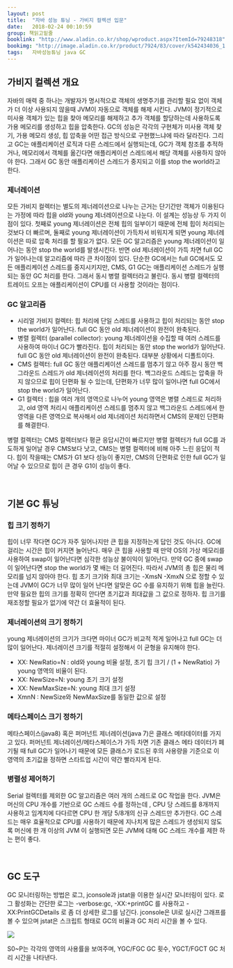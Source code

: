 ```yaml
---
layout: post
title:  "자바 성능 튜닝 - 가비지 컬렉션 입문"
date:   2018-02-24 00:10:59
group: 책읽고밑줄
booklink: "http://www.aladin.co.kr/shop/wproduct.aspx?ItemId=79248318"
bookimg: "http://image.aladin.co.kr/product/7924/83/cover/k542434036_1.jpg"
tags:   자바성능튜닝 java GC
---
```


## 가비지 컬렉션 개요
자바의 매력 중 하나는 개발자가 명시적으로 객체의 생명주기를 관리할 필요 없이 객체가 더 이상 사용되지 않을때 JVM이 자동으로 객체를 해제 시킨다. JVM이 정기적으로 미사용 객체가 있는 힙을 찾아 메모리를 해제하고 추가 객체를 할당하는데 사용하도록 가용 메모리를 생성하고 힙을 압축한다. GC의 성능은 각각의 구현체가 미사용 객체 찾기, 가용 메모리 생성, 힙 압축을 어떤 접근 방식으로 구현했느냐에 따라 달라진다. 그리고 GC는 애플리케이션 로직과 다른 스레드에서 실행되는데, GC가 객체 참조를 추적하거나, 메모리에서 객체를 옮긴다면 애플리케이션 스레드에서 해당 객체를 사용하지 않아야 한다. 그래서 GC 동안 애플리케이션 스레드가 중지되고 이를 stop the world라고 한다. 

### 제너레이션
모든 가비지 컬렉터는 별도의 제너레이션으로 나누는 근거는 단기간만 객체가 이용된다는 가정에 따라 힙을 old와 young 제너레이션으로 나눈다. 이 설계는 성능상 두 가지 이점이 있다. 첫째로 young 제너레이션은 전체 힙의 일부이기 때문에 전체 힙이 처리되는 것보다 더 빠르며, 둘째로 young 제너레이션이 가득차서 비워지게 되면 young 제너레이션은 따로 압축 처리를 할 필요가 없다. 모든 GC 알고리즘은 young 제너레이션이 일어나는 동안 stop the world를 발생시킨다. 반면 old 제너레이션이 가득 차면 full GC가 일어나는데 알고리즘에 따라 큰 차이점이 있다. 단순한 GC에서는 full GC에서도 모든 애플리케이션 스레드를 중지시키지만, CMS, G1 GC는 애플리케이션 스레드가 실행되는 동안 GC 처리를 한다. 그래서 동시 병렬 컬렉터라고 불린다. 동시 병렬 컬렉터의 트레이드 오프는 애플리케이션이 CPU를 더 사용할 것이라는 점이다. 

### GC 알고리즘
- 시리얼 가비지 컬렉터: 힙 처리에 단일 스레드를 사용하고 힙이 처리되는 동안 stop the world가 일어난다. full GC 동안 old 제너레이션이 완전이 완축된다. 
- 병렬 컬렉터 (parallel collector): young 제너레이션을 수집할 때 여러 스레드를 사용하여 마이너 GC가 빨라진다. 힙이 처리되는 동안 stop the world가 일어난다.  full GC 동안 old 제너레이션이 완전이 완축된다. 대부분 상황에서 디폴트이다. 
- CMS 컬렉터: full GC 동안 애플리케이션 스레드를 멈추기 않고 아주 잠시 동안 백그라운드 스레드가 old 제너레이션의 처리를 한다. 백그라운드 스레드는 압축을 하지 않으므로 힙이 단편화 될 수 있는데, 단편화가 너무 많이 일어나면 full GC에서  stop the world가 일어난다.
- G1 컬렉터 : 힙을 여러 개의 영역으로 나누어 young 영역은 병렬 스레드로 처리하고, old 영역 처리시 애플리케이션 스레드를 멈추지 않고 백그라운드 스레드에서 한 영역을 다른 영역으로 복사해서 old 제너레이션 처리하면서 CMS의 문제인 단편화를 해결한다. 

병렬 컬렉터는 CMS 컬렉터보다 평균 응답시간이 빠르지만 병렬 컬렉터가 full GC를 과도하게 일어날 경우 CMS보다 낫고, CMS는 병렬 컬렉터에 비해 아주 느린 응답이 적다. 힙이 작을때는 CMS가 G1 보다 성능이 좋지만, CMS의 단편화로 인한 full GC가 일어날 수 있으므로 힙이 큰 경우 G1이 성능이 좋다. 

<br/> 

## 기본 GC 튜닝

### 힙 크기 정하기
힙이 너무 작다면 GC가 자주 일어나지만 큰 힙을 지정하는게 답인 것도 아니다. GC에 걸리는 시간은 힙이 커지면 늘어난다. 매우 큰 힙을 사용할 때 만약 OS의 가상 메모리를 사용하여 swap이 일어난다면 심각한 성능상 불이익이 일어난다. 만약 GC 중에 swap이 일어난다면 stop the world가 몇 배는 더 길어진다. 따라서 JVM의 총 힙은 물리 메모리를 넘지 않아야 한다. 힙 초기 크기와 최대 크기는 -XmsN -XmxN 으로 정할 수 있는데 JVM이 GC가 너무 많이 일어 난다면 알맞은 GC 수를 유지하기 위해 힙을 늘린다. 만약 필요한 힙의 크기를 정확히 안다면 초기값과 최대값을 그 값으로 정하자. 힙 크기를 재조정할 필요가 없기에 약간 더 효율적이 된다. 

### 제너레이션의 크기 정하기
young 제너레이션의 크기가 크다면 마이너 GC가 비교적 적게 일어나고 full GC는 더 많이 일어난다. 제너레이션 크기를 적절히 설정해서 이 균형을 유지해야 한다. 
- XX: NewRatio=N : old와 young 비율 설정, 초기 힙 크기 / (1 + NewRatio) 가 young 영역의 비율이 된다. 
- XX: NewSize=N: young 초기 크기 설정
- XX: NewMaxSize=N: young 최대 크기 설정
- XmnN : NewSize와 NewMaxSize를 동일한 값으로 설정


### 메타스페이스 크기 정하기
메타스페이스(java8) 혹은 퍼머넌트 제너레이션(java 7)은 클래스 메타데이터를 가지고 있다. 퍼머넌트 제너레이션/메타스페이스가 가득 차면 기존 클래스 메타 데이터가 폐기될 때 full GC가 일어나기 때문에 모든 클래스가 로드된 후의 사용량을 기준으로 이 영역의 초기값을 정하면 스타트업 시간이 약간 빨라지게 된다. 

### 병렬성 제어하기
Serial 컬렉터를 제외한 GC 알고리즘은 여러 개의 스레드로 GC 작업을 한다. JVM은 머신의 CPU 개수를 기반으로 GC 스레드 수를 정하는데 , CPU 당 스레드를 8개까지 사용하고 임계치에 다다르면 CPU 한 개당 5/8개의 신규 스레드만 추가한다. GC 스레드는 매우 효율적으로 CPU를 사용하기 때문에 지나치게 많은 스레드가 생성되지 않도록 머신에 한 개 이상의 JVM 이 실행되면 모든 JVM에 대해 GC 스레드 개수를 제한 하는 편이 좋다. 

<br/> 

## GC 도구
GC 모니터링하는 방법은 로그,  jconsole과 jstat을 이용한 실시간 모니터링이 있다. 로그 활성화는 간단한 로그는 -verbose:gc, -XX:+printGC 를 사용하고 -XX:PrintGCDetails 로 좀 더 상세한 로그를 남긴다. jconsole은 UI로 실시간 그래프를 볼 수 있으며 jstat은 스크립트 형태로 GC의 비율과 GC 처리 시간을 볼 수 있다. 


<a href="//underlinee.github.io/assets/img/20180224-1.png" data-lightbox="falcon9-large">
  <img src="//underlinee.github.io/assets/img/20180224-1.png"/>
</a>

S0~P는 각각의 영역의 사용률을 보여주며, YGC/FGC GC 횟수,  YGCT/FGCT GC 처리 시간을 나타낸다.

<br/>